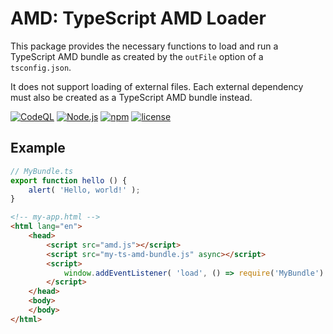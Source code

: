 AMD: TypeScript AMD Loader
==========================

This package provides the necessary functions to load and run a TypeScript AMD
bundle as created by the `outFile` option of a `tsconfig.json`.

It does not support loading of external files. Each external dependency must
also be created as a TypeScript AMD bundle instead.



[![CodeQL](https://github.com/typescriptlibs/amd/workflows/CodeQL/badge.svg)](https://github.com/typescriptlibs/amd/actions/workflows/codeql.yml)
[![Node.js](https://github.com/typescriptlibs/amd/workflows/Node.js/badge.svg)](https://github.com/typescriptlibs/amd/actions/workflows/node.js.yml)
[![npm](https://img.shields.io/npm/v/@typescriptlibs/amd.svg)](https://www.npmjs.com/package/@typescriptlibs/amd)
[![license](https://img.shields.io/npm/l/@typescriptlibs/amd.svg)](https://github.com/typescriptlibs/amd/blob/main/LICENSE.md)



Example
-------

``` TypeScript
// MyBundle.ts
export function hello () {
    alert( 'Hello, world!' );
}
```

``` HTML
<!-- my-app.html -->
<html lang="en">
    <head>
        <script src="amd.js"></script>
        <script src="my-ts-amd-bundle.js" async></script>
        <script>
            window.addEventListener( 'load', () => require('MyBundle').hello() );
        </script>
    </head>
    <body>
    </body>
</html>
```
